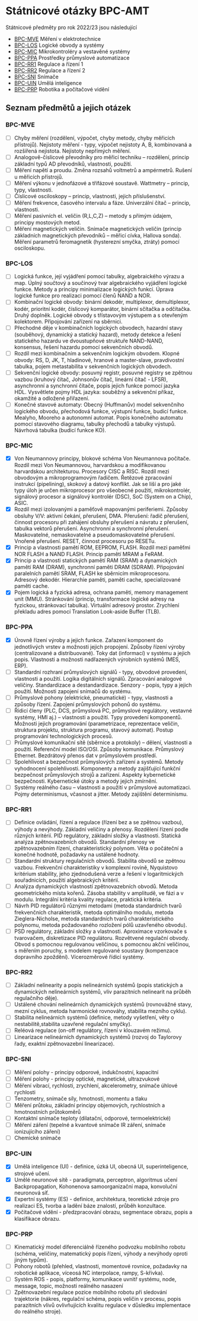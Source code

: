 # Státnicové otázky BPC-AMT

Státnicové předměty pro rok 2022/23 jsou následující

- [BPC-MVE](#BPC-MVE) Měření v elektrotechnice
- [BPC-LOS](#BPC-LOS) Logické obvody a systémy
- [BPC-MIC](#BPC-MIC) Mikrokontroléry a vestavěné systémy
- [BPC-PPA](#BPC-PPA) Prostředky průmyslové automatizace
- [BPC-RR1](#BPC-RR1) Regulace a řízení 1
- [BPC-RR2](#BPC-RR2) Regulace a řízení 2
- [BPC-SNI](#BPC-SNI) Snímače
- [BPC-UIN](#BPC-UIN) Umělá inteligence
- [BPC-PRP](#BPC-PRP) Robotika a počítačové vidění

## Seznam předmětů a jejich otázek

### BPC-MVE

- [ ] Chyby měření (rozdělení, výpočet, chyby metody, chyby měřicích přístrojů). Nejistoty měření - typy, výpočet nejistoty A, B, kombinovaná a rozšířená nejistota. Nejistoty nepřímých měření.
- [ ] Analogově-číslicové převodníky pro měřicí techniku – rozdělení, princip základní typů AD převodníků, vlastnosti, použití. 
- [ ] Měření napětí a proudu. Změna rozsahů voltmetrů a ampérmetrů. Rušení u měřicích přístrojů.
- [ ] Měření výkonu v jednofázové a třífázové soustavě. Wattmetry – princip, typy, vlastnosti.
- [ ] Číslicové osciloskopy – princip, vlastnosti, jejich příslušenství.
- [ ] Měření frekvence, časového intervalu a fáze. Univerzální čítač – princip, vlastnosti.
- [ ] Měření pasivních el. veličin (R,L,C,Z) – metody s přímým údajem, principy mostových metod.
- [ ] Měření magnetických veličin. Snímače magnetických veličin (princip základních magnetických převodníků – měřicí cívka, Hallova sonda). Měření parametrů feromagnetik (hysterezní smyčka, ztráty) pomocí osciloskopu.

### BPC-LOS

- [ ] Logická funkce, její vyjádření pomocí tabulky, algebraického výrazu a map. Úplný součtový a součinový tvar algebraického vyjádření logické funkce. Metody a principy minimalizace logických funkcí. Úprava logické funkce pro realizaci pomocí členů NAND a NOR.
- [ ] Kombinační logické obvody: binární dekodér, multiplexor, demultiplexor, kodér, prioritní kodér, číslicový komparátor, binární sčítačka a odčítačka. Druhý doplněk. Logické obvody s třístavovým výstupem a s otevřeným kolektorem. Připojování zařízení na sběrnici.
- [ ] Přechodné děje v kombinačních logických obvodech, hazardní stavy (souběhový, dynamický a statický hazard), metody detekce a řešení statického hazardu ve dvoustupňové struktuře NAND-NAND, konsensus, řešení hazardu pomocí sekvenčních obvodů.
- [ ] Rozdíl mezi kombinačním a sekvenčním logickým obvodem. Klopné obvody: RS, D, JK, T, hladinové, hranové a master-slave, pravdivostní tabulka, pojem metastabilita v sekvenčních logických obvodech.
- [ ] Sekvenční logické obvody: posuvný registr, posuvné registry se zpětnou vazbou (kruhový čítač, Johnsonův čítač, lineární čítač - LFSR), asynchronní a synchronní čítače, popis jejich funkce pomocí jazyka HDL. Vysvětlete pojmy HDL jazyka: souběžný a sekvenční příkaz, okamžité a odložené přiřazení.
- [ ] Konečné stavové automaty: Obecný (Huffmanův) model sekvenčního logického obvodu, přechodová funkce, výstupní funkce, budicí funkce. Mealyho, Mooreho a autonomní automat. Popis konečného automatu pomocí stavového diagramu, tabulky přechodů a tabulky výstupů. Návrhová tabulka (budicí funkce KO).

### BPC-MIC

- [x] Von Neumannovy principy, blokové schéma Von Neumannova počítače. Rozdíl mezi Von Neumannovou, harvardskou a modifikovanou harvardskou architekturou.
Procesory CISC a RISC. Rozdíl mezi obvodovým a mikroprogramovým řadičem. Řetězové zpracování instrukcí (pipelining), skokový a datový konflikt.
Jak se liší a pro jaké typy úloh je určen mikroprocesor pro všeobecné použití, mikrokontrolér, signálový procesor a signálový kontrolér (DSC), SoC (System on a Chip), ASIC.
- [x] Rozdíl mezi izolovanými a paměťově mapovanými periferiemi. Způsoby obsluhy V/V: aktivní čekání, přerušení, DMA.
Přerušení: řadič přerušení, činnost procesoru při zahájení obsluhy přerušení a návratu z přerušení, tabulka vektorů přerušení. Asynchronní a synchronní přerušení. Maskovatelné, nemaskovatelné a pseudomaskovatelné přerušení. Vnořené přerušení. RESET, činnost procesoru po RESETu.
- [x] Princip a vlastnosti pamětí ROM, EEPROM, FLASH. Rozdíl mezi paměťmi NOR FLASH a NAND FLASH. Princip pamětí MRAM a FeRAM.
- [x]  Princip a vlastnosti statických pamětí RAM (SRAM) a dynamických pamětí RAM (DRAM), synchronní paměti DRAM (SDRAM).
Připojování paralelních pamětí SRAM, FLASH ke sběrnicím mikroprocesoru. Adresový dekodér.
Hierarchie paměti, paměti cache, specializované paměti cache.
- [x] Pojem logická a fyzická adresa, ochrana paměti, memory management unit (MMU). Stránkování (princip, transformace logické adresy na fyzickou, stránkovací tabulka). Virtuální adresový prostor. Zrychlení překladu adres pomocí Translation Look-aside Buffer (TLB).

### BPC-PPA

- [x] Úrovně řízení výroby a jejich funkce. Zařazení komponent do jednotlivých vrstev a možnosti jejich propojení. Způsoby řízení výroby (centralizované a distribuované). Toky dat (informací) v systému a jejich popis. Vlastnosti a možnosti nadřazených výrobních systémů (MES, ERP).
- [ ] Standardní rozhraní průmyslových signálů - typy, obvodové provedení, vlastnosti a použití. Logika digitálních signálů. Zpracování analogové veličiny. Standardizace a destandardizace. Senzory - popis, typy a jejich použití. Možnosti zapojení snímačů do systému.
- [ ] Průmyslové pohony (elektrické, pneumatické) - typy, vlastnosti a způsoby řízení. Zapojení průmyslových pohonů do systému.
- [ ] Řídicí členy (PLC, DCS, průmyslová PC, průmyslové regulátory, vestavné systémy, HMI aj.) – vlastnosti a použití. Typy provedení komponentů. Možnosti jejich programování (parametrizace, reprezentace veličin, struktura projektu, struktura programu, stavový automat). Postup programování technologických procesů.
- [ ] Průmyslové komunikační sítě (sběrnice a protokoly) – dělení, vlastnosti a použití. Referenční model ISO/OSI. Způsoby komunikace. Průmyslový Ethernet. Bezdrátový přenos dat v průmyslovém prostředí.
- [ ] Spolehlivost a bezpečnost průmyslových zařízení a systémů. Metody vyhodnocení spolehlivosti. Komponenty a metody zajišťující funkční bezpečnost průmyslových strojů a zařízení. Aspekty kybernetické bezpečnosti. Kybernetické útoky a metody jejich zmírnění.
- [ ] Systémy reálného času – vlastnosti a použití v průmyslové automatizaci. Pojmy determinismus, včasnost a jitter. Metody zajištění determinismu.

### BPC-RR1

- [ ] Definice ovládání, řízení a regulace (řízení bez a se zpětnou vazbou), výhody a nevýhody. Základní veličiny a přenosy. Rozdělení řízení podle různých kritérií. PID regulátory, základní složky a vlastnosti. Statická analýza zpětnovazebních obvodů. Standardní přenosy ve zpětnovazebním řízení, charakteristický polynom. Věta o počáteční a konečné hodnotě, požadavky na ustálené hodnoty. 
- [ ] Standardní struktury regulačních obvodů. Stabilita obvodů se zpětnou vazbou. Frekvenční charakteristiky v komplexní rovině, Nyquistovo kritérium stability, jeho zjednodušená verze a řešení v logaritmických souřadnicích, použití algebraických kritérií.
- [ ] Analýza dynamických vlastností zpětnovazebních obvodů. Metoda geometrického místa kořenů. Zásoba stability v amplitudě, ve fázi a v modulu. Integrální kritéria kvality regulace, praktická kritéria.
- [ ] Návrh PID regulátorů různými metodami (metoda standardních tvarů frekvenčních charakteristik, metoda optimálního modulu, metoda Zieglera-Nicholse, metoda standardních tvarů charakteristického polynomu, metoda požadovaného rozložení pólů uzavřeného obvodu).
- [ ] PSD regulátory, základní složky a vlastnosti. Aproximace vzorkovače s tvarovačem, diskretizace PID regulátoru. Rozvětvené regulační obvody. Obvod s pomocnou regulovanou veličinou, s pomocnou akční veličinou, s měřením poruchy, s modelem regulované soustavy (kompenzace dopravního zpoždění). Vícerozměrové řídicí systémy. 

### BPC-RR2

- [ ] Základní nelinearity a popis nelineárních systémů (popis statických a dynamických nelineárních systémů, vliv parazitních nelinearit na průběh regulačního děje).
- [ ] Ustálené chování nelineárních dynamických systémů (rovnovážné stavy, mezní cyklus, metoda harmonické rovnováhy, stabilita mezního cyklu).
- [ ] Stabilita nelineárních systémů (definice, metody vyšetření, věty o nestabilitě,stabilita uzavřené regulační smyčky).
- [ ] Reléová regulace (on-off regulátory, řízení v klouzavém režimu).
- [ ] Linearizace nelineárních dynamických systémů (rozvoj do Taylorovy řady, exaktní zpětnovazební linearizace).

### BPC-SNI

- [ ] Měření polohy - principy odporové, indukčnostní, kapacitní  
- [ ] Měření polohy - principy optické, magnetické, ultrazvukové 
- [ ] Měření vibrací, rychlosti, zrychlení, akcelerometry, snímače úhlové rychlosti 
- [ ] Tenzometry, snímače síly, hmotnosti, momentu a tlaku 
- [ ] Měření průtoku, základní principy objemových, rychlostních a hmotnostních průtokoměrů
- [ ] Kontaktní snímače teploty (dilatační, odporové, termoelektrické)
- [ ] Měření záření (tepelné a kvantové snímače IR záření, snímače ionizujícího záření)
- [ ] Chemické snímače

### BPC-UIN

- [x] Umělá inteligence (UI) - definice, úzká UI, obecná UI, superinteligence, strojové učení.
- [x] Umělé neuronové sítě - paradigmata, perceptron, algoritmus učení Backpropagation, Kohonenova samoorganizační mapa, konvoluční neuronová síť.
- [x] Expertní systémy (ES) - definice, architektura, teoretické zdroje pro realizaci ES, tvorba a ladění báze znalostí, průběh konzultace.
- [x] Počítačové vidění - předzpracování obrazu, segmentace obrazu, popis a klasifikace obrazu. 

### BPC-PRP

- [ ] Kinematický model diferenciálně řízeného podvozku mobilního robotu (schéma, veličiny, matematický popis řízení, výhody a nevýhody oproti jiným typům).
- [ ] Pohony robotů (přehled, vlastnosti, momentové rovnice, požadavky na robotické aplikace, víceosá NC interpolace, rampy, S-křivka).
- [ ] Systém ROS - popis, platformy, komunikace uvnitř systému, node, message, topic, možnosti reálného nasazení
- [ ] Zpětnovazební regulace pozice mobilního robotu při sledování trajektorie (nákres, regulační schéma, popis veličin v procesu, popis parazitních vlivů ovlivňujících kvalitu regulace v důsledku implementace do reálného stroje).